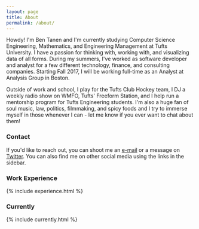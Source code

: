 ```yaml
---
layout: page
title: About
permalink: /about/
---
```


Howdy! I'm Ben Tanen and I'm currently studying Computer Science Engineering, Mathematics, and Engineering Management at Tufts University. I have a passion for thinking with, working with, and visualizing data of all forms. During my summers, I've worked as software developer and analyst for a few different technology, finance, and consulting companies. Starting Fall 2017, I will be working full-time as an Analyst at Analysis Group in Boston.

Outside of work and school, I play for the Tufts Club Hockey team, I DJ a weekly radio show on WMFO, Tufts' Freeform Station, and I help run a mentorship program for Tufts Engineering students. I'm also a huge fan of soul music, law, politics, filmmaking, and spicy foods and I try to immerse myself in those whenever I can - let me know if you ever want to chat about them!

### Contact

If you'd like to reach out, you can shoot me an [e-mail](mailto:ben.tanen@gmail.com) or a message on [Twitter](http://twitter.com/ben_tanen). You can also find me on other social media using the links in the sidebar.

### Work Experience

{% include experience.html %}

### Currently

{% include currently.html %}
